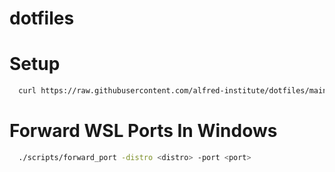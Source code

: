 # dotfiles

# Setup

```bash
  curl https://raw.githubusercontent.com/alfred-institute/dotfiles/main/setup | /bin/bash
```

# Forward WSL Ports In Windows

```bash
  ./scripts/forward_port -distro <distro> -port <port>
 ```

